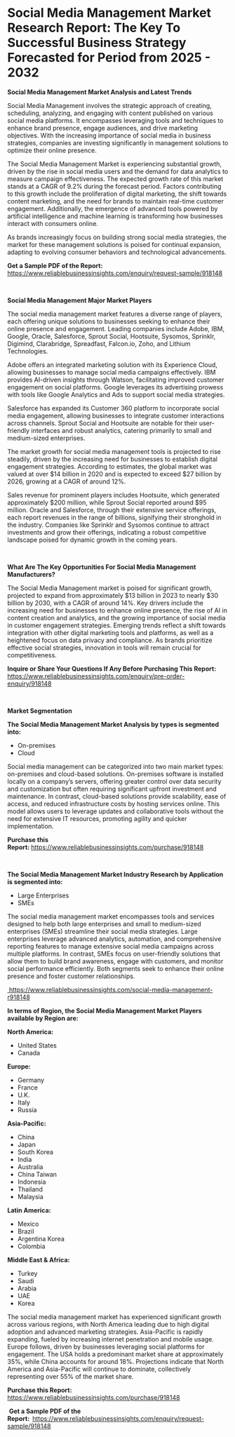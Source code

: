 <p><h1>Social Media Management Market Research Report: The Key To Successful Business Strategy Forecasted for Period from 2025 - 2032</h1></p><p><strong>Social Media Management Market Analysis and Latest Trends</strong></p>
<p><p>Social Media Management involves the strategic approach of creating, scheduling, analyzing, and engaging with content published on various social media platforms. It encompasses leveraging tools and techniques to enhance brand presence, engage audiences, and drive marketing objectives. With the increasing importance of social media in business strategies, companies are investing significantly in management solutions to optimize their online presence.</p><p>The Social Media Management Market is experiencing substantial growth, driven by the rise in social media users and the demand for data analytics to measure campaign effectiveness. The expected growth rate of this market stands at a CAGR of 9.2% during the forecast period. Factors contributing to this growth include the proliferation of digital marketing, the shift towards content marketing, and the need for brands to maintain real-time customer engagement. Additionally, the emergence of advanced tools powered by artificial intelligence and machine learning is transforming how businesses interact with consumers online. </p><p>As brands increasingly focus on building strong social media strategies, the market for these management solutions is poised for continual expansion, adapting to evolving consumer behaviors and technological advancements.</p></p>
<p><strong>Get a Sample PDF of the Report:&nbsp;</strong> <a href="https://www.reliablebusinessinsights.com/enquiry/request-sample/918148?utm_campaign=101&utm_medium=2&utm_source=Github&utm_content=ia&utm_term=18042025&utm_id=social-media-management">https://www.reliablebusinessinsights.com/enquiry/request-sample/918148</a></p>
<p>&nbsp;</p>
<p><strong>Social Media Management Major Market Players</strong></p>
<p><p>The social media management market features a diverse range of players, each offering unique solutions to businesses seeking to enhance their online presence and engagement. Leading companies include Adobe, IBM, Google, Oracle, Salesforce, Sprout Social, Hootsuite, Sysomos, Sprinklr, Digimind, Clarabridge, Spreadfast, Falcon.io, Zoho, and Lithium Technologies.</p><p>Adobe offers an integrated marketing solution with its Experience Cloud, allowing businesses to manage social media campaigns effectively. IBM provides AI-driven insights through Watson, facilitating improved customer engagement on social platforms. Google leverages its advertising prowess with tools like Google Analytics and Ads to support social media strategies.</p><p>Salesforce has expanded its Customer 360 platform to incorporate social media engagement, allowing businesses to integrate customer interactions across channels. Sprout Social and Hootsuite are notable for their user-friendly interfaces and robust analytics, catering primarily to small and medium-sized enterprises.</p><p>The market growth for social media management tools is projected to rise steadily, driven by the increasing need for businesses to establish digital engagement strategies. According to estimates, the global market was valued at over $14 billion in 2020 and is expected to exceed $27 billion by 2026, growing at a CAGR of around 12%.</p><p>Sales revenue for prominent players includes Hootsuite, which generated approximately $200 million, while Sprout Social reported around $95 million. Oracle and Salesforce, through their extensive service offerings, each report revenues in the range of billions, signifying their stronghold in the industry. Companies like Sprinklr and Sysomos continue to attract investments and grow their offerings, indicating a robust competitive landscape poised for dynamic growth in the coming years.</p></p>
<p>&nbsp;</p>
<p><strong>What Are The Key Opportunities For Social Media Management Manufacturers?</strong></p>
<p><p>The Social Media Management market is poised for significant growth, projected to expand from approximately $13 billion in 2023 to nearly $30 billion by 2030, with a CAGR of around 14%. Key drivers include the increasing need for businesses to enhance online presence, the rise of AI in content creation and analytics, and the growing importance of social media in customer engagement strategies. Emerging trends reflect a shift towards integration with other digital marketing tools and platforms, as well as a heightened focus on data privacy and compliance. As brands prioritize effective social strategies, innovation in tools will remain crucial for competitiveness.</p></p>
<p><strong>Inquire or Share Your Questions If Any Before Purchasing This Report:</strong> <a href="https://www.reliablebusinessinsights.com/enquiry/pre-order-enquiry/918148?utm_campaign=101&utm_medium=2&utm_source=Github&utm_content=ia&utm_term=18042025&utm_id=social-media-management">https://www.reliablebusinessinsights.com/enquiry/pre-order-enquiry/918148</a></p>
<p>&nbsp;</p>
<p><strong>Market Segmentation</strong></p>
<p><strong>The Social Media Management Market Analysis by types is segmented into:</strong></p>
<p><ul><li>On-premises</li><li>Cloud</li></ul></p>
<p><p>Social media management can be categorized into two main market types: on-premises and cloud-based solutions. On-premises software is installed locally on a company’s servers, offering greater control over data security and customization but often requiring significant upfront investment and maintenance. In contrast, cloud-based solutions provide scalability, ease of access, and reduced infrastructure costs by hosting services online. This model allows users to leverage updates and collaborative tools without the need for extensive IT resources, promoting agility and quicker implementation.</p></p>
<p><strong>Purchase this Report:&nbsp;</strong><a href="https://www.reliablebusinessinsights.com/purchase/918148?utm_campaign=101&utm_medium=2&utm_source=Github&utm_content=ia&utm_term=18042025&utm_id=social-media-management">https://www.reliablebusinessinsights.com/purchase/918148</a></p>
<p>&nbsp;</p>
<p><strong>The Social Media Management Market Industry Research by Application is segmented into:</strong></p>
<p><ul><li>Large Enterprises</li><li>SMEs</li></ul></p>
<p><p>The social media management market encompasses tools and services designed to help both large enterprises and small to medium-sized enterprises (SMEs) streamline their social media strategies. Large enterprises leverage advanced analytics, automation, and comprehensive reporting features to manage extensive social media campaigns across multiple platforms. In contrast, SMEs focus on user-friendly solutions that allow them to build brand awareness, engage with customers, and monitor social performance efficiently. Both segments seek to enhance their online presence and foster customer relationships.</p></p>
<p><a href="https://www.reliablebusinessinsights.com/social-media-management-r918148?utm_campaign=101&utm_medium=2&utm_source=Github&utm_content=ia&utm_term=18042025&utm_id=social-media-management">&nbsp;https://www.reliablebusinessinsights.com/social-media-management-r918148</a></p>
<p><strong>In terms of Region, the Social Media Management Market Players available by Region are:</strong></p>
<p>
    <p> <strong> North America: </strong>
        <ul>
            <li>United States</li>
            <li>Canada</li>
        </ul>
        </p> 
    <p> <strong> Europe: </strong>
        <ul>
            <li>Germany</li>
            <li>France</li>
            <li>U.K.</li>
            <li>Italy</li>
            <li>Russia</li>
        </ul>
        </p> 
    <p> <strong> Asia-Pacific: </strong>
        <ul>
            <li>China</li>
            <li>Japan</li>
            <li>South Korea</li>
            <li>India</li>
            <li>Australia</li>
            <li>China Taiwan</li>
            <li>Indonesia</li>
            <li>Thailand</li>
            <li>Malaysia</li>
        </ul>
        </p> 
    <p> <strong> Latin America: </strong>
        <ul>
            <li>Mexico</li>
            <li>Brazil</li>
            <li>Argentina Korea</li>
            <li>Colombia</li>
        </ul>
        </p> 
    <p> <strong> Middle East & Africa: </strong>
        <ul>
            <li>Turkey</li>
            <li>Saudi</li>
            <li>Arabia</li>
            <li>UAE</li>
            <li>Korea</li>
        </ul>
    </p>
    </p>
<p><p>The social media management market has experienced significant growth across various regions, with North America leading due to high digital adoption and advanced marketing strategies. Asia-Pacific is rapidly expanding, fueled by increasing internet penetration and mobile usage. Europe follows, driven by businesses leveraging social platforms for engagement. The USA holds a predominant market share at approximately 35%, while China accounts for around 18%. Projections indicate that North America and Asia-Pacific will continue to dominate, collectively representing over 55% of the market share.</p></p>
<p><strong>Purchase this Report: </strong><a href="https://www.reliablebusinessinsights.com/purchase/918148?utm_campaign=101&utm_medium=2&utm_source=Github&utm_content=ia&utm_term=18042025&utm_id=social-media-management">https://www.reliablebusinessinsights.com/purchase/918148</a></p>
<p>&nbsp;<strong>Get a Sample PDF of the Report:&nbsp;&nbsp;</strong><a href="https://www.reliablebusinessinsights.com/enquiry/request-sample/918148?utm_campaign=101&utm_medium=2&utm_source=Github&utm_content=ia&utm_term=18042025&utm_id=social-media-management">https://www.reliablebusinessinsights.com/enquiry/request-sample/918148</a></p>
<p><strong></strong></p>
<p><p></p><p></p><p></p></p>